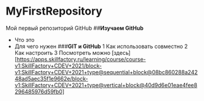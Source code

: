 # MyFirstRepository
Мой первый репозиторий GitHub
##**Изучаем GitHub** 
* Что это
* Для чего нужен
###**GIT и GitHub**
1 Как использовать совместно
2 Как настроить
3 Посмотреть можно [здесь][https://apps.skillfactory.ru/learning/course/course-v1:SkillFactory+CDEV+2021/block-v1:SkillFactory+CDEV+2021+type@sequential+block@08bc860288a24248ad5aec35f1e9662e/block-v1:SkillFactory+CDEV+2021+type@vertical+block@40d9d6e01eae4fee8296485976d59fb0]

